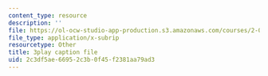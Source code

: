 ```yaml
---
content_type: resource
description: ''
file: https://ol-ocw-studio-app-production.s3.amazonaws.com/courses/2-003sc-engineering-dynamics-fall-2011/2c3df5ae66952c3b0f45f2381aa79ad3_QHTJK0v404U.srt
file_type: application/x-subrip
resourcetype: Other
title: 3play caption file
uid: 2c3df5ae-6695-2c3b-0f45-f2381aa79ad3
---
```

